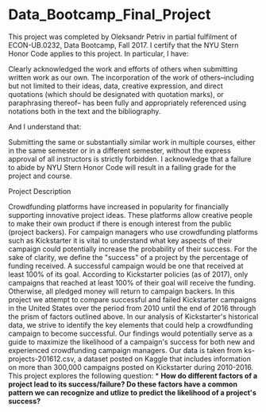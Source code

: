 # Data_Bootcamp_Final_Project

This project was completed by Oleksandr Petriv in partial fulfilment of ECON-UB.0232,
Data Bootcamp, Fall 2017. I certify that the NYU Stern Honor Code applies to this project. In
particular, I have:

Clearly acknowledged the work and efforts of others when submitting written work as our own.
The incorporation of the work of others–including but not limited to their ideas, data, creative
expression, and direct quotations (which should be designated with quotation marks), or paraphrasing
thereof– has been fully and appropriately referenced using notations both in the text
and the bibliography.

And I understand that:

Submitting the same or substantially similar work in multiple courses, either in the same semester
or in a different semester, without the express approval of all instructors is strictly forbidden.
I acknowledge that a failure to abide by NYU Stern Honor Code will result in a failing grade for
the project and course.

Project Description

Crowdfunding platforms have increased in popularity for financially supporting innovative project ideas.
These platforms allow creative people to make their own product if there is enough interest from the public (project backers).
For campaign managers who use crowdfunding platforms such as Kickstarter it is vital to understand what key aspects of their campaign could potentially increase the probability of their success. For the sake of clarity, we define the "success" of a project by the percentage of funding received. A successful campaign would be one that received at least 100% of its goal. According to Kickstarter policies (as of 2017), only campaigns that reached at least 100% of their goal will receive the funding. Otherwise, all pledged money will return to campaign backers. In this project we attempt to compare successful and failed Kickstarter campaigns in the United States over the period from 2010 until the end of 2016 through the prism of factors outlined above. In our analysis of Kickstarter's historical data, we strive to identify the key elements that could help a crowdfunding campaign to become successful. Our findings would potentially serve as a guide to maximize the likelihood of a campaign's success for both new and experienced crowdfunding campaign managers. Our data is taken from ks-projects-201612.csv, a dataset posted on Kaggle that includes information on more than 300,000 campaigns posted on Kickstarter during 2010-2016. This project explores the following question: * **How do different factors of a project lead to its success/failure? Do these factors have a common pattern we can recognize and utlize to predict the likelihood of a project's success?**
